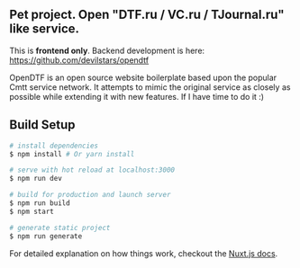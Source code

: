 ## Pet project. Open "DTF.ru / VC.ru / TJournal.ru" like service.

This is **frontend only**. Backend development is here: https://github.com/devilstars/opendtf 

OpenDTF is an open source website boilerplate based upon the popular Cmtt service network. It attempts to mimic the original service as closely as possible while extending it with new features. If I have time to do it :)

## Build Setup

``` bash
# install dependencies
$ npm install # Or yarn install

# serve with hot reload at localhost:3000
$ npm run dev

# build for production and launch server
$ npm run build
$ npm start

# generate static project
$ npm run generate
```

For detailed explanation on how things work, checkout the [Nuxt.js docs](https://github.com/nuxt/nuxt.js).

